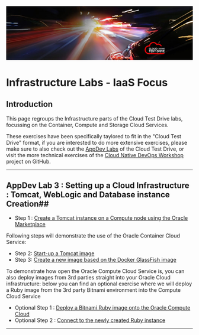 ![](../common/images/customer.logo.png)
---
# Infrastructure Labs - IaaS Focus #

## Introduction ##

This page regroups the Infrastructure parts of the Cloud Test Drive labs, focussing on the Container, Compute and Storage Cloud Services.

These exercises have been specifically taylored to fit in the "Cloud Test Drive" format, if you are interested to do more extensive exercises, please make sure to also check out the [AppDev Labs](https://github.com/CloudTestDrive/EventLabs/blob/master/AppDev/README.md) of the Cloud Test Drive, or visit the more technical exercises of the [Cloud Native DevOps Workshop](https://github.com/oracle/cloud-native-devops-workshop) project on GitHub.

----

## AppDev Lab 3 : Setting up a Cloud Infrastructure : Tomcat, WebLogic and Database instance Creation##
+ Step 1 : [Create a Tomcat instance on a Compute node using the Oracle Marketplace](../AppDev/bitnami/tomcat.md)

Following steps will demonstrate the use of the Oracle Container Cloud Service:
- Step 2: [Start-up a Tomcat image](../AppDev/container/tomcat_deploy.md)
- Step 3: [Create a new image based on the Docker GlassFish image](../AppDev/container/glassfish_import.md)


To demonstrate how open the Oracle Compute Cloud Service is, you can also deploy images from 3rd parties straight into your Oracle Cloud infrastructure: below you can find an optional exercise where we will deploy a Ruby image from the 3rd party Bitnami environment into the Compute Cloud Service
+ Optional Step 1 : [Deploy a Bitnami Ruby image onto the Oracle Compute Cloud](../AppDev/bitnami/create_account.md)
+ Optional Step 2 : [Connect to the newly created Ruby instance](../AppDev/bitnami/connect.md)

----

